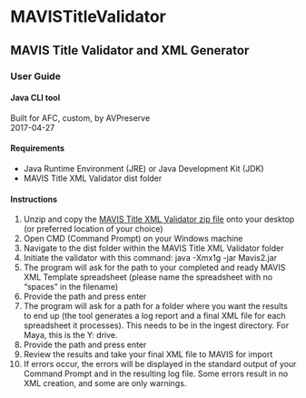 # MAVISTitleValidator
## MAVIS Title Validator and XML Generator

### User Guide

#### Java CLI tool
Built for AFC, custom, by AVPreserve  
2017-04-27

#### Requirements
* Java Runtime Environment (JRE) or Java Development Kit (JDK)
* MAVIS Title XML Validator dist folder

#### Instructions
1. Unzip and copy the [MAVIS Title XML Validator zip file](https://github.com/avpreserve/MAVISTitleValidator/blob/master/MAVIS-Title-XML-Validator.zip) onto your desktop (or preferred location of your choice)
2. Open CMD (Command Prompt) on your Windows machine
3. Navigate to the dist folder within the MAVIS Title XML Validator folder
4. Initiate the validator with this command: java -Xmx1g -jar Mavis2.jar
5. The program will ask for the path to your completed and ready MAVIS XML Template spreadsheet (please name the spreadsheet with no “spaces” in the filename)
6. Provide the path and press enter
7. The program will ask for a path for a folder where you want the results to end up (the tool generates a log report and a final XML file for each spreadsheet it processes). This needs to be in the ingest directory. For Maya, this is the Y: drive.
8. Provide the path and press enter
9. Review the results and take your final XML file to MAVIS for import
10. If errors occur, the errors will be displayed in the standard output of your Command Prompt and in the resulting log file. Some errors result in no XML creation, and some are only warnings.
